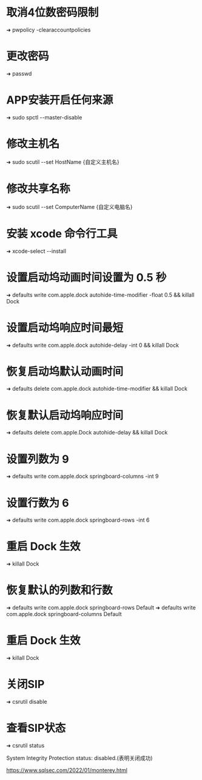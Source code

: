 # 取消4位数密码限制 
➜ pwpolicy -clearaccountpolicies

# 更改密码
➜ passwd

# APP安装开启任何来源
➜ sudo spctl --master-disable

# 修改主机名
➜ sudo scutil --set HostName {自定义主机名}

# 修改共享名称
➜ sudo scutil --set ComputerName {自定义电脑名}

# 安装 xcode 命令行工具
➜ xcode-select --install


# 设置启动坞动画时间设置为 0.5 秒
➜ defaults write com.apple.dock autohide-time-modifier -float 0.5 && killall Dock

# 设置启动坞响应时间最短
➜ defaults write com.apple.dock autohide-delay -int 0 && killall Dock

# 恢复启动坞默认动画时间
➜ defaults delete com.apple.dock autohide-time-modifier && killall Dock

# 恢复默认启动坞响应时间
➜ defaults delete com.apple.Dock autohide-delay && killall Dock

# 设置列数为 9
➜ defaults write com.apple.dock springboard-columns -int 9

# 设置行数为 6
➜ defaults write com.apple.dock springboard-rows -int 6

# 重启 Dock 生效
➜ killall Dock



# 恢复默认的列数和行数
➜ defaults write com.apple.dock springboard-rows Default
➜ defaults write com.apple.dock springboard-columns Default

# 重启 Dock 生效
➜ killall Dock


# 关闭SIP
➜ csrutil disable

# 查看SIP状态
➜ csrutil status

System Integrity Protection status: disabled.(表明关闭成功)



https://www.sqlsec.com/2022/01/monterey.html
